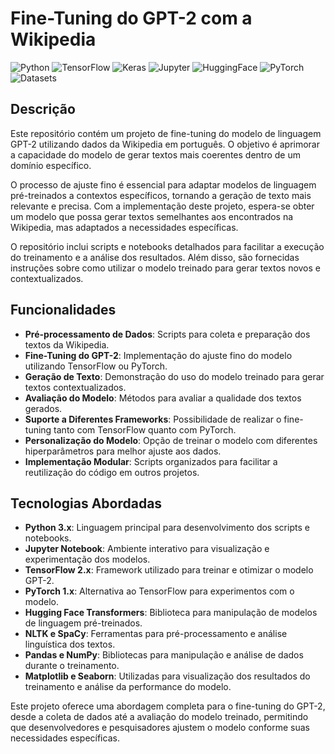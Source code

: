 # Fine-Tuning do GPT-2 com a Wikipedia
![Python](https://img.shields.io/badge/Python-Interpreted-blue?style=flat-square&logo=python)
![TensorFlow](https://img.shields.io/badge/TensorFlow-Deep%20Learning-orange?style=flat-square&logo=tensorflow)
![Keras](https://img.shields.io/badge/Keras-Neural%20Networks-red?style=flat-square&logo=keras)
![Jupyter](https://img.shields.io/badge/Jupyter-Notebook-blue?style=flat-square&logo=jupyter)
![HuggingFace](https://img.shields.io/badge/HuggingFace-Transformers-yellow?style=flat-square&logo=huggingface)
![PyTorch](https://img.shields.io/badge/PyTorch-Deep%20Learning-red?style=flat-square&logo=pytorch)
![Datasets](https://img.shields.io/badge/Datasets-Data%20Processing-green?style=flat-square&logo=dataset)



## Descrição

Este repositório contém um projeto de fine-tuning do modelo de linguagem GPT-2 utilizando dados da Wikipedia em português. O objetivo é aprimorar a capacidade do modelo de gerar textos mais coerentes dentro de um domínio específico.

O processo de ajuste fino é essencial para adaptar modelos de linguagem pré-treinados a contextos específicos, tornando a geração de texto mais relevante e precisa. Com a implementação deste projeto, espera-se obter um modelo que possa gerar textos semelhantes aos encontrados na Wikipedia, mas adaptados a necessidades específicas.

O repositório inclui scripts e notebooks detalhados para facilitar a execução do treinamento e a análise dos resultados. Além disso, são fornecidas instruções sobre como utilizar o modelo treinado para gerar textos novos e contextualizados.

## Funcionalidades

- **Pré-processamento de Dados**: Scripts para coleta e preparação dos textos da Wikipedia.
- **Fine-Tuning do GPT-2**: Implementação do ajuste fino do modelo utilizando TensorFlow ou PyTorch.
- **Geração de Texto**: Demonstração do uso do modelo treinado para gerar textos contextualizados.
- **Avaliação do Modelo**: Métodos para avaliar a qualidade dos textos gerados.
- **Suporte a Diferentes Frameworks**: Possibilidade de realizar o fine-tuning tanto com TensorFlow quanto com PyTorch.
- **Personalização do Modelo**: Opção de treinar o modelo com diferentes hiperparâmetros para melhor ajuste aos dados.
- **Implementação Modular**: Scripts organizados para facilitar a reutilização do código em outros projetos.

## Tecnologias Abordadas

- **Python 3.x**: Linguagem principal para desenvolvimento dos scripts e notebooks.
- **Jupyter Notebook**: Ambiente interativo para visualização e experimentação dos modelos.
- **TensorFlow 2.x**: Framework utilizado para treinar e otimizar o modelo GPT-2.
- **PyTorch 1.x**: Alternativa ao TensorFlow para experimentos com o modelo.
- **Hugging Face Transformers**: Biblioteca para manipulação de modelos de linguagem pré-treinados.
- **NLTK e SpaCy**: Ferramentas para pré-processamento e análise linguística dos textos.
- **Pandas e NumPy**: Bibliotecas para manipulação e análise de dados durante o treinamento.
- **Matplotlib e Seaborn**: Utilizadas para visualização dos resultados do treinamento e análise da performance do modelo.

Este projeto oferece uma abordagem completa para o fine-tuning do GPT-2, desde a coleta de dados até a avaliação do modelo treinado, permitindo que desenvolvedores e pesquisadores ajustem o modelo conforme suas necessidades específicas.

